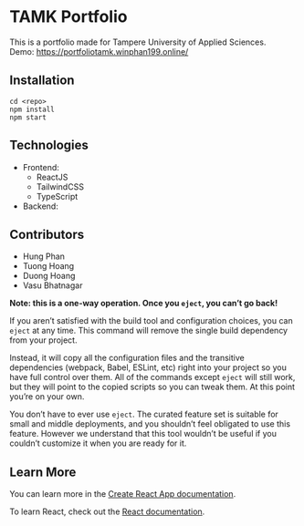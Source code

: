 # TAMK Portfolio

This is a portfolio made for Tampere University of Applied Sciences.\
Demo: https://portfoliotamk.winphan199.online/

## Installation


```
cd <repo>
npm install
npm start
```

## Technologies

- Frontend:
  - ReactJS
  - TailwindCSS
  - TypeScript
- Backend:

## Contributors
- Hung Phan
- Tuong Hoang
- Duong Hoang
- Vasu Bhatnagar


**Note: this is a one-way operation. Once you `eject`, you can’t go back!**

If you aren’t satisfied with the build tool and configuration choices, you can `eject` at any time. This command will remove the single build dependency from your project.

Instead, it will copy all the configuration files and the transitive dependencies (webpack, Babel, ESLint, etc) right into your project so you have full control over them. All of the commands except `eject` will still work, but they will point to the copied scripts so you can tweak them. At this point you’re on your own.

You don’t have to ever use `eject`. The curated feature set is suitable for small and middle deployments, and you shouldn’t feel obligated to use this feature. However we understand that this tool wouldn’t be useful if you couldn’t customize it when you are ready for it.

## Learn More

You can learn more in the [Create React App documentation](https://facebook.github.io/create-react-app/docs/getting-started).

To learn React, check out the [React documentation](https://reactjs.org/).
